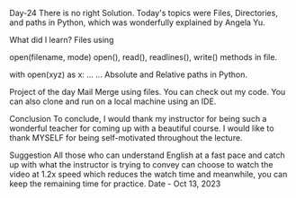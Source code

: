 Day-24
There is no right Solution. Today's topics were Files, Directories, and paths in Python, which was wonderfully explained by Angela Yu.

What did I learn?
Files using

open(filename, mode)
open(), read(), readlines(), write() methods in file.

with open(xyz) as x:
    ...
    ...
Absolute and Relative paths in Python.

Project of the day
Mail Merge using files. You can check out my code. You can also clone and run on a local machine using an IDE.

Conclusion
To conclude, I would thank my instructor for being such a wonderful teacher for coming up with a beautiful course. I would like to thank MYSELF for being self-motivated throughout the lecture.

Suggestion
All those who can understand English at a fast pace and catch up with what the instructor is trying to convey can choose to watch the video at 1.2x speed which reduces the watch time and meanwhile, you can keep the remaining time for practice.
Date - Oct 13, 2023
